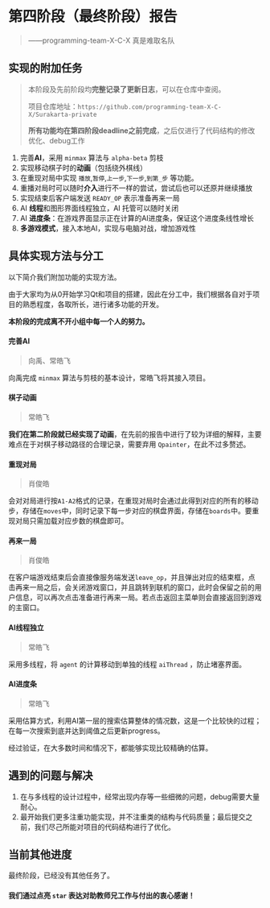 # 第四阶段（最终阶段）报告

> ——programming-team-X-C-X  真是难取名队

## 实现的附加任务

> 本阶段及先前阶段均**完整记录了更新日志**，可以在仓库中查阅。
>
> 项目仓库地址：`https://github.com/programming-team-X-C-X/Surakarta-private`
>
> **所有功能均在第四阶段deadline之前完成**，之后仅进行了代码结构的修改优化、debug工作

1. 完善**AI**，采用 `minmax` 算法与 `alpha-beta` 剪枝
2. 实现移动棋子时的**动画**（包括绕外棋线）
3. 在重现对局中实现 `播放`,`暂停`,`上一步`,`下一步`,`到第_步` 等功能。
4. 重播对局时可以随时**介入**进行不一样的尝试，尝试后也可以还原并继续播放
5. 实现结束后客户端发送 `READY_OP` 表示准备再来一局
6. AI **线程**和图形界面线程独立，AI 托管可以随时关闭
7. AI **进度条**：在游戏界面显示正在计算的AI进度条，保证这个进度条线性增长
8. **多游戏模式**，接入本地AI，实现与电脑对战，增加游戏性

## 具体实现方法与分工

以下简介我们附加功能的实现方法。

由于大家均为从0开始学习Qt和项目的搭建，因此在分工中，我们根据各自对于项目的熟悉程度，各取所长，进行诸多功能的开发。

**本阶段的完成离不开小组中每一个人的努力。**

#### 完善AI

> 向禹、常皓飞

向禹完成 `minmax` 算法与剪枝的基本设计，常皓飞将其接入项目。

#### 棋子动画

> 常皓飞

**我们在第二阶段就已经实现了动画**，在先前的报告中进行了较为详细的解释，主要难点在于对棋子移动路径的合理记录，需要弃用 `Qpainter`，在此不过多赘述。

#### 重现对局

>肖俊皓

会对对局进行按`A1-A2`格式的记录，在重现对局时会通过此得到对应的所有的移动步，存储在`moves`中，同时记录下每一步对应的棋盘界面，存储在`boards`中。要重现对局只需加载对应步数的棋盘即可。

#### 再来一局

> 肖俊皓

在客户端游戏结束后会直接像服务端发送`leave_op`，并且弹出对应的结束框，点击再来一局之后，会关闭游戏窗口，并且跳转到联机的窗口，此时会保留之前的用户信息，可以再次点击准备进行再来一局。若点击返回主菜单则会直接返回到游戏的主窗口。

#### AI线程独立

> 常皓飞

采用多线程，将 `agent` 的计算移动到单独的线程 `aiThread` ，防止堵塞界面。

#### AI进度条

> 常皓飞

采用估算方式，利用AI第一层的搜索估算整体的情况数，这是一个比较快的过程；在每一次搜索到底并达到阈值之后更新progress。

经过验证，在大多数时间和情况下，都能够实现比较精确的估算。

## 遇到的问题与解决

1. 在与多线程的设计过程中，经常出现内存等一些细微的问题，debug需要大量耐心。
2. 最开始我们更多注重功能实现，并不注重类的结构与代码质量；最后提交之前，我们尽己所能对项目的代码结构进行了优化。

## 当前其他进度

最终阶段，已经没有其他任务了。

#### 我们通过点亮 `star` 表达对助教师兄工作与付出的衷心感谢！